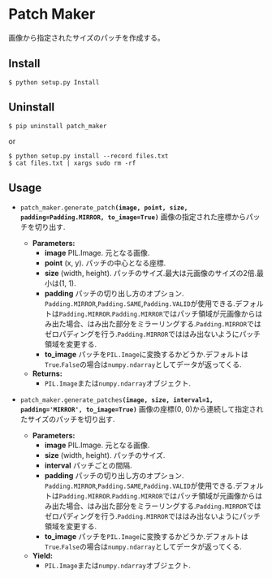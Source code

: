 # Patch Maker

画像から指定されたサイズのパッチを作成する。

## Install
```
$ python setup.py Install
```

## Uninstall
```
$ pip uninstall patch_maker
```
or
```
$ python setup.py install --record files.txt
$ cat files.txt | xargs sudo rm -rf
```

## Usage
* `patch_maker.generate_patch`**`(image, point, size, padding=Padding.MIRROR, to_image=True)`**
  画像の指定された座標からパッチを切り出す.
  * **Parameters:**
    * **image** PIL.Image. 元となる画像.
    * **point** (x, y). パッチの中心となる座標.
    * **size** (width, height). パッチのサイズ.最大は元画像のサイズの2倍.最小は(1, 1).
    * **padding** パッチの切り出し方のオプション.
    `Padding.MIRROR`,`Padding.SAME`,`Padding.VALID`が使用できる.デフォルトは`Padding.MIRROR`.`Padding.MIRROR`ではパッチ領域が元画像からはみ出た場合、はみ出た部分をミラーリングする.`Padding.MIRROR`ではゼロパディングを行う.`Padding.MIRROR`でははみ出ないようにパッチ領域を変更する.
    * **to_image** パッチを`PIL.Image`に変換するかどうか.デフォルトは`True`.`False`の場合は`numpy.ndarray`としてデータが返ってくる.
  * **Returns:**
    * `PIL.Image`または`numpy.ndarray`オブジェクト.

* `patch_maker.generate_patches`**`(image, size, interval=1, padding='MIRROR', to_image=True)`**
  画像の座標(0, 0)から連続して指定されたサイズのパッチを切り出す.
  * **Parameters:**
    * **image** PIL.Image. 元となる画像.
    * **size** (width, height). パッチのサイズ.
    * **interval** パッチごとの間隔.
    * **padding** パッチの切り出し方のオプション.
    `Padding.MIRROR`,`Padding.SAME`,`Padding.VALID`が使用できる.デフォルトは`Padding.MIRROR`.`Padding.MIRROR`ではパッチ領域が元画像からはみ出た場合、はみ出た部分をミラーリングする.`Padding.MIRROR`ではゼロパディングを行う.`Padding.MIRROR`でははみ出ないようにパッチ領域を変更する.
    * **to_image** パッチを`PIL.Image`に変換するかどうか.デフォルトは`True`.`False`の場合は`numpy.ndarray`としてデータが返ってくる.
  * **Yield:**
    * `PIL.Image`または`numpy.ndarray`オブジェクト.
